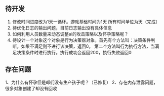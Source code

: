 
## 待开发

1. 修改时间进度改为1天一循环。游戏基础时间为1天 所有时间单位为天（完成）
2. 待优化日志的输出问题，目前日志输出没有具体信息
3. 如何利用人员数量来动态调整ai的攻击策略以及怀孕策略呢？
4. 待设计一个对象这个对象是行为决策器对象。首先有个方法叫：决策条件判断，如果不满足则不进行该决策，返回0。
第二个方法叫行为执行方法，当满足决策条件时进行执行。执行成功会返回200，执行失败返回0

## 存在问题
1、为什么有怀孕但是却们没有生产孩子呢？（已修复）
2、存在内存泄露问题，很多对象创建了却没有回收
